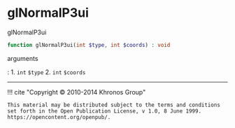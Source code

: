 # glNormalP3ui
glNormalP3ui

```php
function glNormalP3ui(int $type, int $coords) : void
```

arguments

:    1. `int` `$type` 
    2. `int` `$coords` 

---
     

!!! cite "Copyright © 2010-2014 Khronos Group"

    This material may be distributed subject to the terms and conditions set forth in the Open Publication License, v 1.0, 8 June 1999. https://opencontent.org/openpub/.